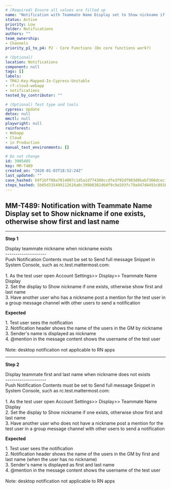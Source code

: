 ```yaml
---
# (Required) Ensure all values are filled up
name: "Notification with Teammate Name Display set to Show nickname if one exists, otherwise show first and last name"
status: Active
priority: Low
folder: Notifications
authors: ""
team_ownership:
- Channels
priority_p1_to_p4: P2 - Core Functions (Do core functions work?)

# (Optional)
location: Notifications
component: null
tags: []
labels:
- TM4J-Key-Mapped-In-Cypress-Unstable
- rf-cloud-webapp
- notifications
tested_by_contributor: ""

# (Optional) Test type and tools
cypress: Update
detox: null
mmctl: null
playwright: null
rainforest:
- Webapp
- Cloud
- in Production
manual_test_environments: []

# Do not change
id: 3905485
key: MM-T489
created_on: "2020-01-03T18:52:24Z"
last_updated: ""
case_hashed: b9f1bff88a7014007c1d5a1d774388ccdfe3f92df983d8bab7366dcec1d7fa1f932c092fabdc7ecadd7201ecc6799694
steps_hashed: 5b05d335499112616a0c39908382d6df9c9a593fc79a947d4493c8916e7a45553edda3959aabc5578114ef4be81c64ad
---
```


<!-- (Auto-generated) Based on frontmatter's "key" and "name" -->

## MM-T489: Notification with Teammate Name Display set to Show nickname if one exists, otherwise show first and last name

---

**Step 1**

Display teammate nickname when nickname exists\
\--------------------\
Push Notification Contents must be set to Send full message Snippet in System Console, such as rc.test.mattermost.com:\
\
1\. As the test user open Account Settings>> Display>> Teammate Name Display\
2\. Set the display to Show nickname if one exists, otherwise show first and last name\
3\. Have another user who has a nickname post a mention for the test user in a group message channel with other users to send a notification

**Expected**

1\. Test user sees the notification\
2\. Notification header shows the name of the users in the GM by nickname\
3\. Sender's name is displayed as nickname\
4\. @mention in the message content shows the username of the test user\
\
Note: desktop notification not applicable to RN apps

---

**Step 2**

Display teammate first and last name when nickname does not exists\
\--------------------\
Push Notification Contents must be set to Send full message Snippet in System Console, such as rc.test.mattermost.com:\
\
1\. As the test user open Account Settings>> Display>> Teammate Name Display\
2\. Set the display to Show nickname if one exists, otherwise show first and last name\
3\. Have another user who does not have a nickname post a mention for the test user in a group message channel with other users to send a notification

**Expected**

1\. Test user sees the notification\
2\. Notification header shows the name of the users in the GM by first and last name (when the user has no nickname)\
3\. Sender's name is displayed as first and last name\
4\. @mention in the message content shows the username of the test user\
\
Note: desktop notification not applicable to RN apps
